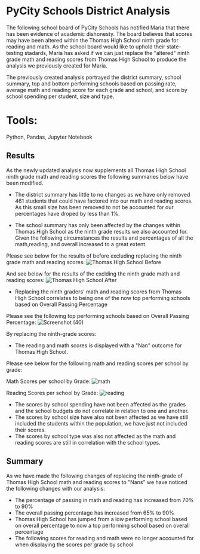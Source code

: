 # PyCity Schools District Analysis

The following school board of PyCity Schools has notified Maria that there has been evidence of academic dishonesty. The board believes that scores may have been altered within the Thomas High School ninth grade for reading and math. As the school board would like to uphold their state-testing stadards, Maria has asked if we can just replace the "altered" ninth grade math and reading scores from Thomas High School to produce the analysis we previously created for Maria. 

The previously created analysis portrayed the district summary, school summary, top and bottom performing schools based on passing rate, average math and reading score for each grade and school, and score by school spending per student, size and type.

# Tools:
Python, Pandas, Jupyter Notebook

## Results
As the newly updated analysis now supplements all Thomas High School ninth grade math and reading scores the following summaries below have been modified.

- The district summary has little to no changes as we have only removed 461 students that could have factored into our math and reading scores. As this small size has been removed to not be accounted for our percentages have droped by less than 1%.

- The school summary has only been affected by the changes within Thomas High School as the ninth grade results we also accounted for. Given the following circumstances the results and percentages of all the math,reading, and overall increased to a great extent. 

Please see below for the results of before excluding replacing the ninth grade math and reading scores:
![Thomas High School Before](https://user-images.githubusercontent.com/81484054/118426806-eef1af00-b699-11eb-97b5-d8bc7715d2b9.png)

And see below for the results of the exclding the ninth grade math and reading scores: 
![Thomas High School After](https://user-images.githubusercontent.com/81484054/118426816-f31dcc80-b699-11eb-9c42-2d12ca45af0b.png)

- Replacing the ninth graders' math and reading scores from Thomas High School correlates to being one of the now top performing schools based on Overall Passing Percentage

Please see the following top performing schools based on Overall Passing Percentage: 
![Screenshot (40)](https://user-images.githubusercontent.com/81484054/118427089-6b848d80-b69a-11eb-8828-87c30c4ab58a.png)

By replacing the ninth-grade scores:
  - The reading and math scores is displayed with a "Nan" outcome for Thomas High School.

Please see below for the following math and reading scores per school by grade:

Math Scores per school by Grade:
![math](https://user-images.githubusercontent.com/81484054/118429406-a3420400-b69f-11eb-8c7e-de562bd1ac9c.png)

Reading Scores per school by Grade:
![reading](https://user-images.githubusercontent.com/81484054/118429423-a937e500-b69f-11eb-9fad-8b0df14e721e.png)

  - The scores by school spending have not been affected as the grades and the school budgets do not correlate in relation to one and another.
  - The scores by school size have also not been affected as we have still included the students within the population, we have just not included their scores.
  - The scores by school type was also not affected as the math and reading scores are still in correlation with the school types.

## Summary
As we have made the following changes of replacing the ninth-grade of Thomas High School math and reading scores to "Nans" we have noticed the following changes with our analysis:

- The percentage of passing in math and reading has increased from 70% to 90%
- The overall passing percentage has increased from 65% to 90%
- Thomas High School has jumped from a low performing school based on overall percentage to now a top performing school based on overall percentage
- The following scores for reading and math were no longer accounted for when displaying the scores per grade by school
